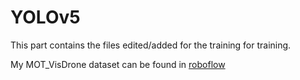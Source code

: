 # YOLOv5 
This part contains the files edited/added for the training for training.  
  
My MOT_VisDrone dataset can be found in [roboflow](https://app.roboflow.com/hechenghui97-hotmail-com)
